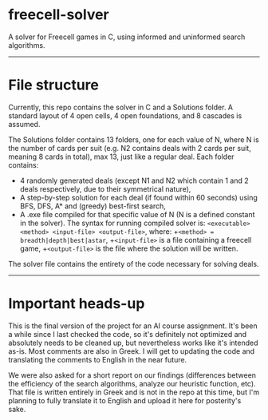 # freecell-solver
A solver for Freecell games in C, using informed and uninformed search algorithms.

***
# File structure
Currently, this repo contains the solver in C and a Solutions folder. A standard layout of 4 open cells, 4 open foundations, and 8 cascades is assumed.

The Solutions folder contains 13 folders, one for each value of N, where N is the number of cards per suit (e.g. N2 contains deals with 2 cards per suit, meaning 8 cards in total), max 13, just like a regular deal. Each folder contains:
 - 4 randomly generated deals (except N1 and N2 which contain 1 and 2 deals respectively, due to their symmetrical nature),
 - A step-by-step solution for each deal (if found within 60 seconds) using BFS, DFS, A* and (greedy) best-first search,
 - A .exe file compiled for that specific value of N (N is a defined constant in the solver). The syntax for running compiled solver is: `<executable> <method> <input-file> <output-file>`, where:
    +`<method> = breadth|depth|best|astar`, 
    +`<input-file>` is a file containing a freecell game, 
    +`<output-file>` is the file where the solution will be written.
 
The solver file contains the entirety of the code necessary for solving deals.

***
# Important heads-up
This is the final version of the project for an AI course assignment. It's been a while since I last checked the code, so it's definitely not optimized and absolutely needs to be cleaned up, but nevertheless works like it's intended as-is. Most comments are also in Greek. I will get to updating the code and translating the comments to English in the near future.

We were also asked for a short report on our findings (differences between the efficiency of the search algorithms, analyze our heuristic function, etc). That file is written entirely in Greek and is not in the repo at this time, but I'm planning to fully translate it to English and upload it here for posterity's sake.
